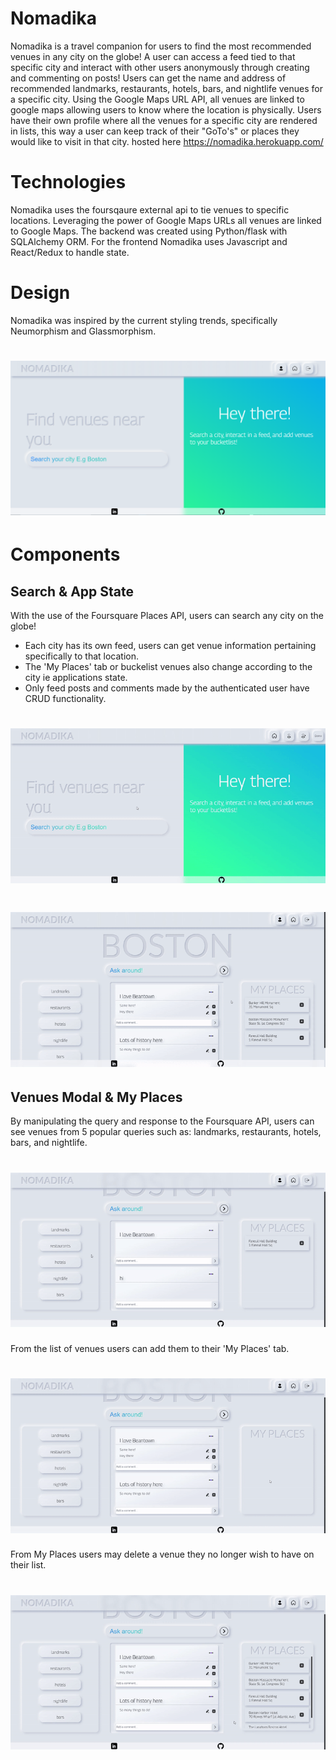 # Nomadika
   Nomadika is a travel companion for users to find the most recommended venues in any city on the globe! A user can access a feed tied to that specific city and interact with other users anonymously through creating and commenting on posts! Users can get the name and address of recommended landmarks, restaurants, hotels, bars, and nightlife venues for a specific city. Using the Google Maps URL API, all venues are linked to google maps allowing users to know where the location is physically. Users have their own profile where all the venues for a specific city are rendered in lists, this way a user can keep track of their "GoTo's" or places they would like to visit in that city. 
  hosted here https://nomadika.herokuapp.com/
   
# Technologies 
   Nomadika uses the foursqaure external api to tie venues to specific locations. Leveraging the power of Google Maps URLs all venues are linked to Google Maps. The backend was created using Python/flask with SQLAlchemy ORM. For the frontend Nomadika uses Javascript and React/Redux to handle state. 
   
# Design 
   Nomadika was inspired by the current styling trends, specifically Neumorphism and Glassmorphism.
   
   # ![image](https://github.com/David7Mejia/Nomadika/blob/master/readme-src/landing-img.PNG)

# Components 
## Search & App State 
  With the use of the Foursquare Places API, users can search any city on the globe!  
  - Each city has its own feed, users can get venue information pertaining specifically to that location. 
  - The 'My Places' tab or buckelist venues also change according to the city ie applications state.
  - Only feed posts and comments made by the authenticated user have CRUD functionality.
 # ![image](https://github.com/David7Mejia/Nomadika/blob/master/readme-src/user-crud.gif)
 # ![image](https://github.com/David7Mejia/Nomadika/blob/master/readme-src/state-change-location.gif)

## Venues Modal & My Places 
   By manipulating the query and response to the Foursquare API, users can see venues from 5 popular queries such as: landmarks, restaurants, hotels, bars, and nightlife.
 # ![image](https://github.com/David7Mejia/Nomadika/blob/master/readme-src/read-venues.gif)
   From the list of venues users can add them to their 'My Places' tab.
   # ![image](https://github.com/David7Mejia/Nomadika/blob/master/readme-src/add-venues.gif)
   From My Places users may delete a venue they no longer wish to have on their list. 
   # ![image](https://github.com/David7Mejia/Nomadika/blob/master/readme-src/delete-venues.gif)
   
<!-- ## Login
 ![image](https://github.com/David7Mejia/Nomadika/blob/master/Login.PNG)
## Signup
 ![image](https://github.com/David7Mejia/Nomadika/blob/master/Signup.PNG) -->
 
<!-- ## Posts/Comments
   Users can post to the cities feed and comment on other's posts once authenticated.
   Users can choose to edit and delete said comments and posts.
 ![image](https://github.com/David7Mejia/Nomadika/blob/master/Location.PNG) -->

